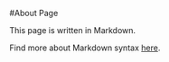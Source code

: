 #About Page

This page is written in Markdown.

Find more about Markdown syntax [here](https://daringfireball.net/projects/markdown/).
